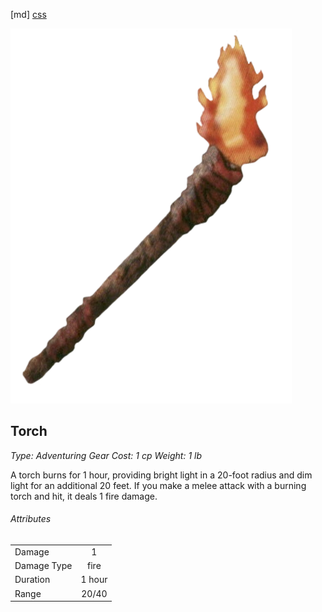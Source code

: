 [md]
[css](-OCVFMyYfsylqoZPiW6l)

![main_banner](https://raw.githubusercontent.com/Tougher-Together-DnD/default-game-assets/refs/heads/main/characters-sheets/light-sources/images/torch-portrait.png)

## Torch

*Type: Adventuring Gear Cost: 1 cp Weight: 1 lb*

A torch burns for 1 hour, providing bright light in a 20-foot radius and dim light for an additional 20 feet. If you make a melee attack with a burning torch and hit, it deals 1 fire damage.

###### Attributes

| | |
| :--- | :---: |
| Damage | 1 |
| Damage Type | fire |
| Duration | 1 hour |
| Range | 20/40 |
